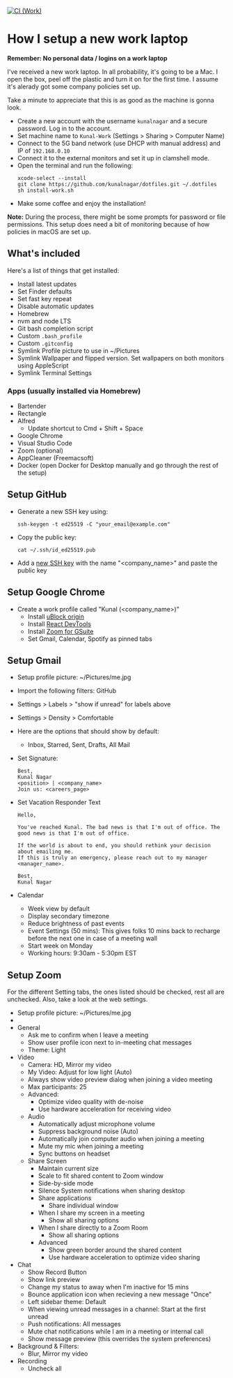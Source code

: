 [![CI (Work)](https://github.com/kunalnagar/dotfiles/actions/workflows/ci-work.yml/badge.svg)](https://github.com/kunalnagar/dotfiles/actions/workflows/ci-work.yml)

# How I setup a new work laptop

**Remember: No personal data / logins on a work laptop**

I've received a new work laptop. In all probability, it's going to be a Mac. I open the box, peel off the plastic and turn it on for the first time. I assume it's alerady got some company policies set up.

Take a minute to appreciate that this is as good as the machine is gonna look.

- Create a new account with the username `kunalnagar` and a secure password. Log in to the account.
- Set machine name to `Kunal-Work` (Settings > Sharing > Computer Name)
- Connect to the 5G band network (use DHCP with manual address) and IP of `192.168.0.10`
- Connect it to the external monitors and set it up in clamshell mode.
- Open the terminal and run the following:
  ```
  xcode-select --install
  git clone https://github.com/kunalnagar/dotfiles.git ~/.dotfiles
  sh install-work.sh
  ```
- Make some coffee and enjoy the installation!

**Note:** During the process, there might be some prompts for password or file permissions. This setup does need a bit of monitoring because of how policies in macOS are set up.

## What's included

Here's a list of things that get installed:

- Install latest updates
- Set Finder defaults
- Set fast key repeat
- Disable automatic updates
- Homebrew
- nvm and node LTS
- Git bash completion script
- Custom `.bash_profile`
- Custom `.gitconfig`
- Symlink Profile picture to use in ~/Pictures
- Symlink Wallpaper and flipped version. Set wallpapers on both monitors using AppleScript
- Symlink Terminal Settings

### Apps (usually installed via Homebrew)

- Bartender
- Rectangle
- Alfred
  - Update shortcut to Cmd + Shift + Space
- Google Chrome
- Visual Studio Code
- Zoom (optional)
- AppCleaner (Freemacsoft)
- Docker (open Docker for Desktop manually and go through the rest of the setup)

## Setup GitHub

- Generate a new SSH key using:
  ```
  ssh-keygen -t ed25519 -C "your_email@example.com"
  ```
- Copy the public key:
  ```
  cat ~/.ssh/id_ed25519.pub
  ```
- Add a [new SSH key](https://github.com/settings/keys) with the name "<company_name>" and paste the public key

## Setup Google Chrome

- Create a work profile called "Kunal (<company_name>)"
  - Install [uBlock origin](https://chrome.google.com/webstore/detail/ublock-origin/cjpalhdlnbpafiamejdnhcphjbkeiagm?hl=en)
  - Install [React DevTools](https://chrome.google.com/webstore/detail/react-developer-tools/fmkadmapgofadopljbjfkapdkoienihi?hl=en)
  - Install [Zoom for GSuite](https://workspace.google.com/marketplace/app/zoom_for_g_suite/364750910244)
  - Set Gmail, Calendar, Spotify as pinned tabs

## Setup Gmail

- Setup profile picture: ~/Pictures/me.jpg
- Import the following filters: GitHub
- Settings > Labels > "show if unread" for labels above
- Settings > Density > Comfortable
- Here are the options that should show by default:
  - Inbox, Starred, Sent, Drafts, All Mail
- Set Signature:
  ```
  Best,
  Kunal Nagar
  <position> | <company_name>
  Join us: <careers_page>
  ```
- Set Vacation Responder Text

  ```
  Hello,

  You've reached Kunal. The bad news is that I'm out of office. The good news is that I'm out of office.

  If the world is about to end, you should rethink your decision about emailing me.
  If this is truly an emergency, please reach out to my manager <manager_name>.

  Best,
  Kunal Nagar
  ```

- Calendar
  - Week view by default
  - Display secondary timezone
  - Reduce brightness of past events
  - Event Settings (50 mins): This gives folks 10 mins back to recharge before the next one in case of a meeting wall
  - Start week on Monday
  - Working hours: 9:30am - 5:30pm EST

## Setup Zoom

For the different Setting tabs, the ones listed should be checked, rest all are unchecked. Also, take a look at the web settings.

- Setup profile picture: ~/Pictures/me.jpg
-
- General
  - Ask me to confirm when I leave a meeting
  - Show user profile icon next to in-meeting chat messages
  - Theme: Light
- Video
  - Camera: HD, Mirror my video
  - My Video: Adjust for low light (Auto)
  - Always show video preview dialog when joining a video meeting
  - Max participants: 25
  - Advanced:
    - Optimize video quality with de-noise
    - Use hardware acceleration for receiving video
  - Audio
    - Automatically adjust microphone volume
    - Suppress background noise (Auto)
    - Automatically join computer audio when joining a meeting
    - Mute my mic when joining a meeting
    - Sync buttons on headset
  - Share Screen
    - Maintain current size
    - Scale to fit shared content to Zoom window
    - Side-by-side mode
    - Silence System notifications when sharing desktop
    - Share applications
      - Share individual window
    - When I share my screen in a meeting
      - Show all sharing options
    - When I share directly to a Zoom Room
      - Show all sharing options
    - Advanced
      - Show green border around the shared content
      - Use hardware acceleration to optimize video sharing
- Chat
  - Show Record Button
  - Show link preview
  - Change my status to away when I'm inactive for 15 mins
  - Bounce application icon when recieving a new message "Once"
  - Left sidebar theme: Default
  - When viewing unread messages in a channel: Start at the first unread
  - Push notifications: All messages
  - Mute chat notifications while I am in a meeting or internal call
  - Show message preview (this overrides the system preferences)
- Background & Filters:
  - Blur, Mirror my video
- Recording
  - Uncheck all
